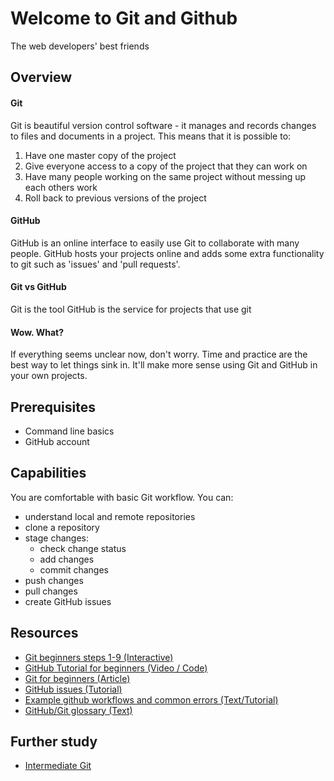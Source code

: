 # Welcome to Git and Github
The web developers' best friends
## Overview
#### Git
Git is beautiful version control software - it manages and records changes to files and documents in a project. 
This means that it is possible to:
  1. Have one master copy of the project
  2. Give everyone access to a copy of the project that they can work on
  3. Have many people working on the same project without messing up each others work
  4. Roll back to previous versions of the project

#### GitHub
GitHub is an online interface to easily use Git to collaborate with many people. GitHub hosts your projects online and adds some extra functionality to git such as 'issues' and 'pull requests'.

#### Git vs GitHub
Git is the tool
GitHub is the service for projects that use git

#### Wow. What?
If everything seems unclear now, don't worry. Time and practice are the best way to let things sink in. It'll make more sense using Git and GitHub in your own projects.

## Prerequisites
- Command line basics
- GitHub account

## Capabilities
You are comfortable with basic Git workflow. You can:  
  - understand local and remote repositories
  - clone a repository
  - stage changes:
    - check change status
    - add changes
    - commit changes
  - push changes
  - pull changes
  - create GitHub issues

## Resources
- [Git beginners steps 1-9 (Interactive)](/resources/git-basics-INTERACTIVE)
- [GitHub Tutorial for beginners (Video / Code)](/resources/github-basics-for-beginners-VIDEO)  
- [Git for beginners (Article)](/resources/git-basics-ARTICLE)
- [GitHub issues (Tutorial)](/resources/github-issues-TUTORIAL)
- [Example github workflows and common errors (Text/Tutorial)](/resources/github-phase-0-workflow-TUTORIAL)
- [GitHub/Git glossary (Text)](/resource/git-glossary-TEXT)

## Further study 
- [Intermediate Git](https://www.atlassian.com/git/tutorials/comparing-workflows)

